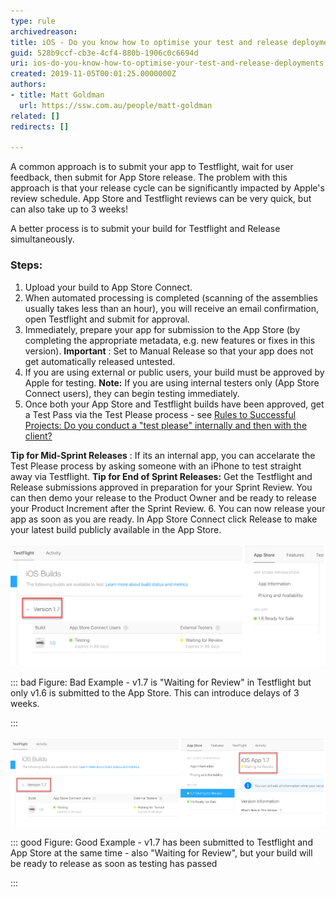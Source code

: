 ```yaml
---
type: rule
archivedreason: 
title: iOS - Do you know how to optimise your test and release deployments?
guid: 528b9ccf-cb3e-4cf4-880b-1906c0c6694d
uri: ios-do-you-know-how-to-optimise-your-test-and-release-deployments
created: 2019-11-05T00:01:25.0000000Z
authors:
- title: Matt Goldman
  url: https://ssw.com.au/people/matt-goldman
related: []
redirects: []

---
```


A common approach is to submit your app to Testflight, wait for user feedback, then submit for App Store release. The problem with this approach is that your release cycle can be significantly impacted by Apple's review schedule. App Store and Testflight reviews can be very quick, but can also take up to 3 weeks!




<!--endintro-->

A better process is to submit your build for Testflight and Release simultaneously.

### Steps:


1. Upload your build to App Store Connect.
2. When automated processing is completed (scanning of the assemblies usually takes less than an hour), you will receive an email confirmation, open Testflight and submit for approval.
3. Immediately, prepare your app for submission to the App Store (by completing the appropriate metadata, e.g. new features or fixes in this version).
 **Important** : Set to Manual Release so that your app does not get automatically released untested.
4. If you are using external or public users, your build must be approved by Apple for testing.
 **Note:** If you are using internal testers only (App Store Connect users), they can begin testing immediately.
5. Once both your App Store and Testflight builds have been approved, get a Test Pass via the Test Please process - see [Rules to Successful Projects: Do you conduct a "test please" internally and then with the client?](/do-you-conduct-a-test-please-internally-and-then-with-the-client)

 **Tip for Mid-Sprint Releases** : If its an internal app, you can accelarate the Test Please process by asking someone with an iPhone to test straight away via Testflight.
 **Tip for End of Sprint Releases:** Get the Testflight and Release submissions approved in preparation for your Sprint Review. You can then demo your release to the Product Owner and be ready to release your Product Increment after the Sprint Review.
6. You can now release your app as soon as you are ready. In App Store Connect click Release to make your latest build publicly available in the App Store.

![](/rules/ios-do-you-know-how-to-optimise-your-test-and-release-deployments/bad-example-new.png)



::: bad
Figure: Bad Example - v1.7 is "Waiting for Review" in Testflight but only v1.6 is submitted to the App Store. This can introduce delays of 3 weeks.

:::



![](/rules/ios-do-you-know-how-to-optimise-your-test-and-release-deployments/good-example-new.png)


::: good
Figure: Good Example - v1.7 has been submitted to Testflight and App Store at the same time - also "Waiting for Review", but your build will be ready to release as soon as testing has passed


:::

